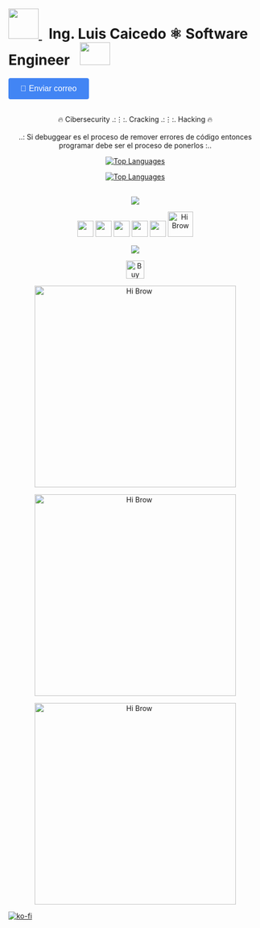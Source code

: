 <!--
**lacvHacks/lacvhacks** is a ✨ _special_ ✨ repository because its `README.md` (this file) appears on your GitHub profile.

Here are some ideas to get you started:
### @lacvHacks

- 🔭 I’m currently working on ...
- 🌱 I’m currently learning ...
- 👯 I’m looking to collaborate on ...
- 🤔 I’m looking for help with ...
- 💬 Ask me about ...
- 📫 How to reach me: ...
- 😄 Pronouns: ...
- ⚡ Fun fact: ...
-->


# <a href="https://wa.me/+593963457418" target="_blank" rel="noreferrer"><img src="https://external-content.duckduckgo.com/iu/?u=https%3A%2F%2Flogodix.com%2Flogo%2F1770161.png&f=1&nofb=1&ipt=42016f3c18547783eb911f13e7c43f3359f7f67ba970d9537120c347191863fa&ipo=images" width="60" height="60" /> </a> &nbsp; Ing. Luis Caicedo ⚛︎ Software Engineer &nbsp; <a href="https://wa.me/+593963457418" target="_blank" rel="noreferrer"><img src="https://external-content.duckduckgo.com/iu/?u=https%3A%2F%2Fwww.pngmart.com%2Ffiles%2F11%2FHacker-PNG-Transparent.png&f=1&nofb=1&ipt=ed6af9289ad0a9fd2084c819779bf2d2bcc9b8098a225c2a484cdc7d266cc631&ipo=images" width="60" height="45" /> </a> 

<a href="https://mail.google.com/mail/?view=cm&fs=1&to=lacvHacks@duck.com">
  <button style="background-color:#4285F4; color:white; padding:12px 24px; border:none; border-radius:4px; font-size:16px; cursor:pointer;">
    📧 Enviar correo
  </button>
</a>

<div style="text-align:center;">
    <p align="center">
    <br>
    🔥 Cibersecurity‎ ‎.:⋮:.  Cracking‎ .:⋮:.  Hacking 🔥 <br><br>
    ..: Si debuggear es el proceso de remover errores de código entonces programar debe ser el proceso de ponerlos :..
    </p>

<p align="center">
<a href="https://github.com/lacvHacks" align="center"><img src="https://github-readme-stats.vercel.app/api/top-langs/?username=mouredev&langs_count=8&title_color=ffffff&text_color=ffffff&icon_color=0891b2&bg_color=1c1917&hide_border=true&locale=en&custom_title=Top%Languages" alt="Top Languages" /></a>

</p>    <p align="center">
<a href="https://github.com/lacvHacks" align="center"><img src="https://github-readme-stats.vercel.app/api/top-langs/?username=lacvhacks&langs_count=12&title_color=ffffff&text_color=ffffff&icon_color=0891b2&bg_color=1c1917&hide_border=true&locale=en&custom_title=%" alt="Top Languages" /></a>
</p>    <p align="center">
<br><a href="http://www.github.com/lacvHacks"><img src="https://github-readme-streak-stats.herokuapp.com/?user=rexim&stroke=ffffff&background=1c1917&ring=ffffff&fire=FFFF00&currStreakNum=ffffff&currStreakLabel=ffffff&sideNums=ef4239&sideLabels=00FFFF&dates=FFA500&hide_border=true" /></a>

</a>
</p>

<a>
    <p align="center"> 
        <a href="https://www.linkedin.com/in/lacvhacks" target="_blank" rel="noreferrer"><img src="https://raw.githubusercontent.com/danielcranney/readme-generator/main/public/icons/socials/linkedin.svg" width="32" height="32" /></a> <a href="https://stackoverflow.com/users/6309/lacvhacks" target="_blank" rel="noreferrer"><img src="https://raw.githubusercontent.com/danielcranney/readme-generator/main/public/icons/socials/stackoverflow.svg" width="32" height="32" /></a> 
        <a href="https://www.twitter.com/lacvhacks" target="_blank" rel="noreferrer"><img src="https://news.topusainsights.com/wp-content/uploads/2023/07/twitter-x-logo.jpg" width="32" height="32" /></a> 
        <a href="https://www.youtube.com/channel/lacvartes" target="_blank" rel="noreferrer"><img src="https://raw.githubusercontent.com/danielcranney/readme-generator/main/public/icons/socials/youtube.svg" width="32" height="32" /></a> 
        <a href="https://www.twitch.tv/lacvhacks" target="_blank" rel="noreferrer"><img src="https://raw.githubusercontent.com/danielcranney/readme-generator/main/public/icons/socials/twitch.svg" width="32" height="32" /></a>
        <a href="mailto:lacvhacks@duck.com" target='_blank'><img height='75' style='border:50px;height:50px;' src="https://www.onlygfx.com/wp-content/uploads/2020/05/hacked-stamp-5-624x437.png" border='0' alt='Hi Brow' /></a>
    </p>
</a>

<p align="center">
<a href="https://www.twitch.tv/lacvhacks" target="_blank" rel="noreferrer"><img src="https://img.shields.io/twitch/status/guitaripod?logo=twitchsx&style=for-the-badge&color=0891b2&labelColor=7F00FF&label=TWITCH+STATUS" /></a>
</p>

<p align="center">
<a href='https://ko-fi.com/lacvhacks' target='_blank'><img height='36' style='border:0px;height:36px;' src='https://cdn.ko-fi.com/cdn/kofi2.png?v=3' border='0' alt='Buy Me a Coffee at ko-fi.com' /></a>
</p>

</div>

<p align="center">
<a href="https://codered.eccouncil.org/certificate/c17db9c6-1e03-4fee-81d6-10e392025af3?logged=true" target='_blank'><img height='75' style='border:400px;height:400px;' src="https://eccommonstorage.blob.core.windows.net/codered/certificates/c17db9c6-1e03-4fee-81d6-10e392025af3.png" border='0' alt='Hi Brow' /></a>
</p>

<p align="center">
<a href="https://codered.eccouncil.org/certificate/1e6fcaee-673b-4015-a43a-bc40c90bc1b5?logged=true" target='_blank'><img height='75' style='border:400px;height:400px;' src="https://eccommonstorage.blob.core.windows.net/codered/certificates/1e6fcaee-673b-4015-a43a-bc40c90bc1b5.png" border='0' alt='Hi Brow' /></a>
</p>

<p align="center">
<a href="https://eccommonstorage.blob.core.windows.net/codered/certificates/47c21ff2-dde2-456d-8378-d3c76725895c.png" target='_blank'><img height='75' style='border:400px;height:400px;' src="https://eccommonstorage.blob.core.windows.net/codered/certificates/47c21ff2-dde2-456d-8378-d3c76725895c.png" border='0' alt='Hi Brow' /></a>
</p>


[![ko-fi](https://ko-fi.com/img/githubbutton_sm.svg)](https://ko-fi.com/L3L7RY192)
